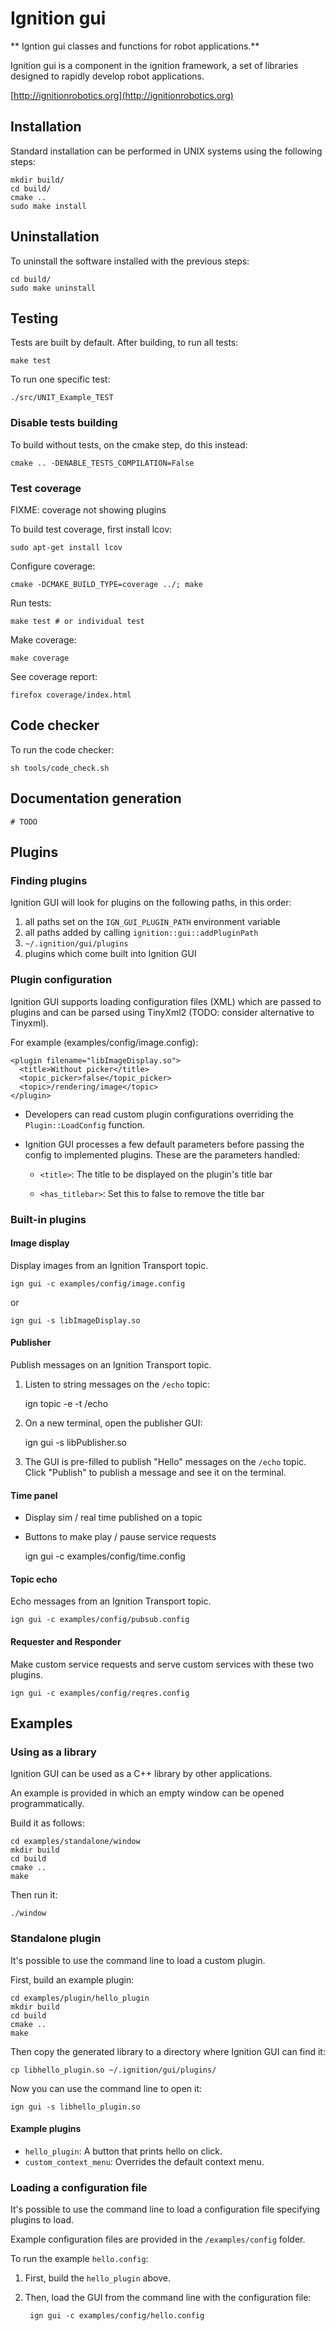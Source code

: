 # Ignition gui

** Igntion gui classes and functions for robot applications.**

Ignition gui is a component in the ignition framework, a set
of libraries designed to rapidly develop robot applications.

  [http://ignitionrobotics.org](http://ignitionrobotics.org)

## Installation

Standard installation can be performed in UNIX systems using the following
steps:

    mkdir build/
    cd build/
    cmake ..
    sudo make install

## Uninstallation

To uninstall the software installed with the previous steps:

    cd build/
    sudo make uninstall

## Testing

Tests are built by default. After building, to run all tests:

    make test

To run one specific test:

    ./src/UNIT_Example_TEST

### Disable tests building

To build without tests, on the cmake step, do this instead:

    cmake .. -DENABLE_TESTS_COMPILATION=False

### Test coverage

FIXME: coverage not showing plugins

To build test coverage, first install lcov:

    sudo apt-get install lcov

Configure coverage:

    cmake -DCMAKE_BUILD_TYPE=coverage ../; make

Run tests:

    make test # or individual test

Make coverage:

    make coverage

See coverage report:

    firefox coverage/index.html

## Code checker

To run the code checker:

    sh tools/code_check.sh

## Documentation generation

    # TODO

## Plugins

### Finding plugins

Ignition GUI will look for plugins on the following paths, in this order:

1. all paths set on the `IGN_GUI_PLUGIN_PATH` environment variable
1. all paths added by calling `ignition::gui::addPluginPath`
1. `~/.ignition/gui/plugins`
1. plugins which come built into Ignition GUI

### Plugin configuration

Ignition GUI supports loading configuration files (XML) which are passed to
plugins and can be parsed using TinyXml2 (TODO: consider alternative to
Tinyxml).

For example (examples/config/image.config):

    <plugin filename="libImageDisplay.so">
      <title>Without picker</title>
      <topic_picker>false</topic_picker>
      <topic>/rendering/image</topic>
    </plugin>

* Developers can read custom plugin configurations overriding the
  `Plugin::LoadConfig` function.

* Ignition GUI processes a few default parameters before passing the config to
  implemented plugins. These are the parameters handled:

    * `<title>`: The title to be displayed on the plugin's title bar

    * `<has_titlebar>`: Set this to false to remove the title bar

### Built-in plugins

#### Image display

Display images from an Ignition Transport topic.

    ign gui -c examples/config/image.config

or

    ign gui -s libImageDisplay.so

#### Publisher

Publish messages on an Ignition Transport topic.

1. Listen to string messages on the `/echo` topic:

    ign topic -e -t /echo

1. On a new terminal, open the publisher GUI:

    ign gui -s libPublisher.so

1. The GUI is pre-filled to publish "Hello" messages on the `/echo` topic.
   Click "Publish" to publish a message and see it on the terminal.

#### Time panel

* Display sim / real time published on a topic
* Buttons to make play / pause service requests

    ign gui -c examples/config/time.config

#### Topic echo

Echo messages from an Ignition Transport topic.

    ign gui -c examples/config/pubsub.config

#### Requester and Responder

Make custom service requests and serve custom services with these two
plugins.

    ign gui -c examples/config/reqres.config

## Examples

### Using as a library

Ignition GUI can be used as a C++ library by other applications.

An example is provided in which an empty window can be opened
programmatically.

Build it as follows:

    cd examples/standalone/window
    mkdir build
    cd build
    cmake ..
    make

Then run it:

    ./window

### Standalone plugin

It's possible to use the command line to load a custom plugin.

First, build an example plugin:

    cd examples/plugin/hello_plugin
    mkdir build
    cd build
    cmake ..
    make

Then copy the generated library to a directory where Ignition GUI can find it:

    cp libhello_plugin.so ~/.ignition/gui/plugins/

Now you can use the command line to open it:

    ign gui -s libhello_plugin.so

#### Example plugins

* `hello_plugin`: A button that prints hello on click.
* `custom_context_menu`: Overrides the default context menu.

### Loading a configuration file

It's possible to use the command line to load a configuration file specifying
plugins to load.

Example configuration files are provided in the `/examples/config` folder.

To run the example `hello.config`:

1. First, build the `hello_plugin` above.

1. Then, load the GUI from the command line with the configuration file:

        ign gui -c examples/config/hello.config

